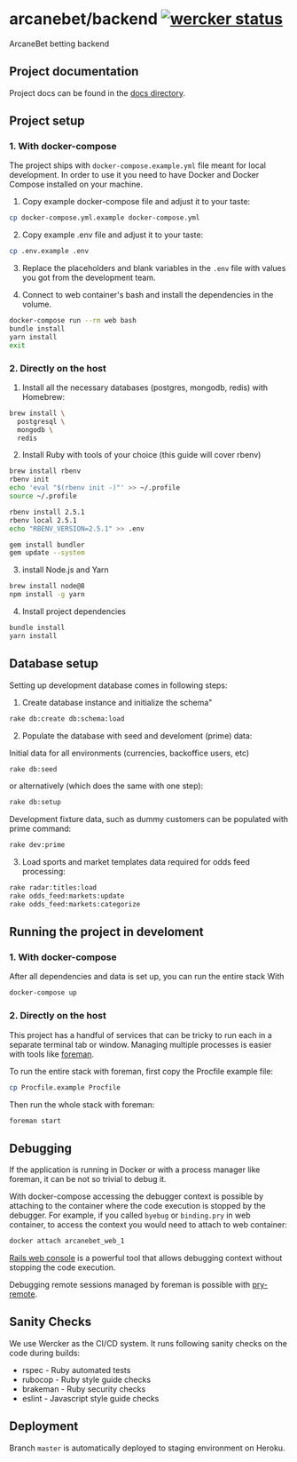 # arcanebet/backend [![wercker status](https://app.wercker.com/status/bd58fc9e4800e174aa4a6a9216d83d0c/s/master "wercker status")](https://app.wercker.com/project/byKey/bd58fc9e4800e174aa4a6a9216d83d0c)

ArcaneBet betting backend

## Project documentation

Project docs can be found in the [docs directory](./docs).

## Project setup

### 1. With docker-compose

The project ships with `docker-compose.example.yml` file meant for local development. In order to use it you need to have Docker and Docker Compose installed on your machine.

1. Copy example docker-compose file and adjust it to your taste:

```sh
cp docker-compose.yml.example docker-compose.yml
```

2. Copy example .env file and adjust it to your taste:

```sh
cp .env.example .env
```

3. Replace the placeholders and blank variables in the `.env` file with values you got from the development team.

4. Connect to web container's bash and install the dependencies in the volume.

```sh
docker-compose run --rm web bash
bundle install
yarn install
exit
```

### 2. Directly on the host

1. Install all the necessary databases (postgres, mongodb, redis) with Homebrew:

```sh
brew install \
  postgresql \
  mongodb \
  redis
```

2. Install Ruby with tools of your choice (this guide will cover rbenv)

```sh
brew install rbenv
rbenv init
echo 'eval "$(rbenv init -)"' >> ~/.profile
source ~/.profile

rbenv install 2.5.1
rbenv local 2.5.1
echo "RBENV_VERSION=2.5.1" >> .env

gem install bundler
gem update --system
```

3. install Node.js and Yarn

```sh
brew install node@8
npm install -g yarn
```

4. Install project dependencies

```sh
bundle install
yarn install
```

## Database setup

Setting up development database comes in following steps:

1. Create database instance and initialize the schema"

```sh
rake db:create db:schema:load
```

2. Populate the database with seed and develoment (prime) data:

Initial data for all environments (currencies, backoffice users, etc)

```sh
rake db:seed
```

or alternatively (which does the same with one step):

```sh
rake db:setup
```

Development fixture data, such as dummy customers can be populated with prime command:

```sh
rake dev:prime
```

3. Load sports and market templates data required for odds feed processing:

```sh
rake radar:titles:load
rake odds_feed:markets:update
rake odds_feed:markets:categorize
```

## Running the project in develoment

### 1. With docker-compose

After all dependencies and data is set up, you can run the entire stack With

```sh
docker-compose up
```

### 2. Directly on the host

This project has a handful of services that can be tricky to run each in a separate terminal tab or window. Managing multiple processes is easier with tools like [foreman](https://github.com/ddollar/foreman).

To run the entire stack with foreman, first copy the Procfile example file:

```sh
cp Procfile.example Procfile
```

Then run the whole stack with foreman:

```sh
foreman start
```

## Debugging

If the application is running in Docker or with a process manager like foreman, it can be not so trivial to debug it.

With docker-compose accessing the debugger context is possible by attaching to the container where the code execution is stopped by the debugger. For example, if you called `byebug` or `binding.pry` in web container, to access the context you would need to attach to web container:

```sh
docker attach arcanebet_web_1
```

[Rails web console](https://github.com/rails/web-console) is a powerful tool that allows debugging context without stopping the code execution.

Debugging remote sessions managed by foreman is possible with [pry-remote](https://github.com/pry/pry/wiki/Remote-sessions).

## Sanity Checks

We use Werсker as the CI/CD system. It runs following sanity checks on the code during builds:

- rspec - Ruby automated tests
- rubocop - Ruby style guide checks
- brakeman - Ruby security checks
- eslint - Javascript style guide checks

## Deployment

Branch `master` is automatically deployed to staging environment on Heroku.
